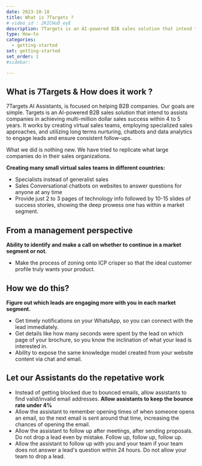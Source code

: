 ```yaml
---
date: 2023-10-18
title: What is 7Targets ?
# video_id : 2KICHuD_eyE
description: 7Targets is an AI-powered B2B sales solution that intend to assists companies in achieving multi-million dollar sales success within 4 to 5 years. It works by creating virtual sales teams, employing specialized sales approaches, and utilizing long terms nurturing, chatbots and data analytics to engage leads and ensure consistent follow-ups.
type: How-to
categories:
  - getting-started
set: getting-started
set_order: 1
#sidebar:

---
```


## What is 7Targets & How does it work ?
7Targets AI Assistants, is focused on helping B2B companies. Our goals are simple. Targets is an AI-powered B2B sales solution that intend to assists companies in achieving multi-million dollar sales success within 4 to 5 years. It works by creating virtual sales teams, employing specialized sales approaches, and utilizing long terms nurturing, chatbots and data analytics to engage leads and ensure consistent follow-ups.

What we did is nothing new. We have tried to replicate what large companies do in their sales organizations.

**Creating many small virtual sales teams in different countries:**
   - Specialists instead of generalist sales
   - Sales Conversational chatbots on websites to answer questions for anyone at any time
   - Provide just 2 to 3 pages of technology info followed by 10-15 slides of success stories, showing the deep prowess one has within a market segment.

## From a management perspective

**Ability to identify and make a call on whether to continue in a market segment or not.**
   - Make the process of zoning onto ICP crisper so that the ideal customer profile truly wants your product.

## How we do this?

**Figure out which leads are engaging more with you in each market segment.**
   - Get timely notifications on your WhatsApp, so you can connect with the lead immediately.
   - Get details like how many seconds were spent by the lead on which page of your brochure, so you know the inclination of what your lead is interested in.
   - Ability to expose the same knowledge model created from your website content via chat and email.

## Let our Assistants do the repetative work
- Instead of getting blocked due to bounced emails, allow assistants to find valid/invalid email addresses. **Allow assistants to keep the bounce rate under 4%**
- Allow the assistant to remember opening times of when someone opens an email, so the next email is sent around that time, increasing the chances of opening the email.
- Allow the assistant to follow up after meetings, after sending proposals. Do not drop a lead even by mistake. Follow up, follow up, follow up.
- Allow the assistant to follow up with you and your team if your team does not answer a lead's question within 24 hours. Do not allow your team to drop a lead.
